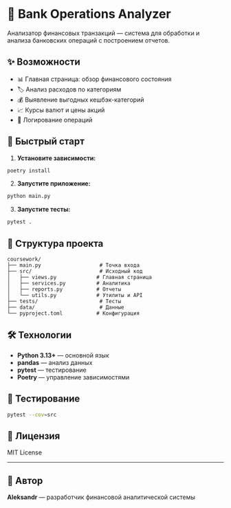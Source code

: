# 🏦 Bank Operations Analyzer

Анализатор финансовых транзакций — система для обработки и анализа банковских операций с построением отчетов.

## ✨ Возможности

- 📊 Главная страница: обзор финансового состояния
- 🏷️ Анализ расходов по категориям
- 💰 Выявление выгодных кешбэк-категорий
- 📈 Курсы валют и цены акций
- 📝 Логирование операций

## 🚀 Быстрый старт

1. **Установите зависимости:**
```bash
poetry install
```

2. **Запустите приложение:**
```bash
python main.py
```

3. **Запустите тесты:**
```bash
pytest .
```

## 📁 Структура проекта

```
coursework/
├── main.py                   # Точка входа
├── src/                      # Исходный код
│   ├── views.py             # Главная страница
│   ├── services.py          # Аналитика
│   ├── reports.py           # Отчеты
│   └── utils.py             # Утилиты и API
├── tests/                    # Тесты
├── data/                     # Данные
└── pyproject.toml           # Конфигурация
```

## 🛠️ Технологии

- **Python 3.13+** — основной язык
- **pandas** — анализ данных
- **pytest** — тестирование
- **Poetry** — управление зависимостями

## 🧪 Тестирование

```bash
pytest --cov=src
```

## 📄 Лицензия

MIT License

---

## 👤 Автор

**Aleksandr** — разработчик финансовой аналитической системы
